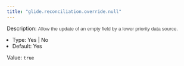 ```yaml
---
title: "glide.reconciliation.override.null"
---
```


Description: <span style = 'font-family: Arial; font-size: 13px; color: #4a4a4a;'>Allow the update of an empty field by a lower priority data source.<ul style='margin: 0px; padding-left:15px;'><li>Type: Yes | No</li><li>Default: Yes</li></ul></span>

Value: `true`